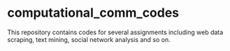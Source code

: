 # computational_comm_codes
This repository contains codes for several assignments including web data scraping, text mining, social network analysis and so on.
